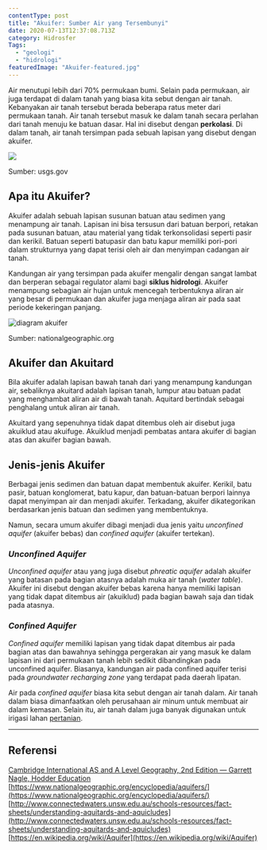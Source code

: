 ```yaml
---
contentType: post
title: "Akuifer: Sumber Air yang Tersembunyi"
date: 2020-07-13T12:37:08.713Z
category: Hidrosfer
Tags: 
  - "geologi"
  - "hidrologi"
featuredImage: "Akuifer-featured.jpg"
---
```


Air menutupi lebih dari 70% permukaan bumi. Selain pada permukaan, air juga terdapat di dalam tanah yang biasa kita sebut dengan air tanah. Kebanyakan air tanah tersebut berada beberapa ratus meter dari permukaan tanah. Air tanah tersebut masuk ke dalam tanah secara perlahan dari tanah menuju ke batuan dasar. Hal ini disebut dengan **perkolasi**. Di dalam tanah, air tanah tersimpan pada sebuah lapisan yang disebut dengan akuifer.

![](images/Akuifer-diagram-1024x594.png)

Sumber: usgs.gov

## Apa itu Akuifer?

Akuifer adalah sebuah lapisan susunan batuan atau sedimen yang menampung air tanah. Lapisan ini bisa tersusun dari batuan berpori, retakan pada susunan batuan, atau material yang tidak terkonsolidasi seperti pasir dan kerikil. Batuan seperti batupasir dan batu kapur memiliki pori-pori dalam strukturnya yang dapat terisi oleh air dan menyimpan cadangan air tanah.

Kandungan air yang tersimpan pada akuifer mengalir dengan sangat lambat dan berperan sebagai regulator alami bagi **siklus hidrologi**. Akuifer menampung sebagian air hujan untuk mencegah terbentuknya aliran air yang besar di permukaan dan akuifer juga menjaga aliran air pada saat periode kekeringan panjang.

![diagram akuifer](images/image-20-1024x807.jpeg)

Sumber: nationalgeographic.org

## Akuifer dan Akuitard

Bila akuifer adalah lapisan bawah tanah dari yang menampung kandungan air, sebaliknya akuitard adalah lapisan tanah, lumpur atau batuan padat yang menghambat aliran air di bawah tanah. Aquitard bertindak sebagai penghalang untuk aliran air tanah.

Akuitard yang sepenuhnya tidak dapat ditembus oleh air disebut juga akuiklud atau akuifuge. Akuiklud menjadi pembatas antara akuifer di bagian atas dan akuifer bagian bawah.

## Jenis-jenis Akuifer

Berbagai jenis sedimen dan batuan dapat membentuk akuifer. Kerikil, batu pasir, batuan konglomerat, batu kapur, dan batuan-batuan berpori lainnya dapat menyimpan air dan menjadi akuifer. Terkadang, akuifer dikategorikan berdasarkan jenis batuan dan sedimen yang membentuknya.

Namun, secara umum akuifer dibagi menjadi dua jenis yaitu _unconfined aquifer_ (akuifer bebas) dan _confined aquifer_ (akuifer tertekan).

### _Unconfined Aquifer_

_Unconfined aquifer_ atau yang juga disebut _phreatic aquifer_ adalah akuifer yang batasan pada bagian atasnya adalah muka air tanah (_water table_). Akuifer ini disebut dengan akuifer bebas karena hanya memiliki lapisan yang tidak dapat ditembus air (akuiklud) pada bagian bawah saja dan tidak pada atasnya.

### _Confined Aquifer_

_Confined aquifer_ memiliki lapisan yang tidak dapat ditembus air pada bagian atas dan bawahnya sehingga pergerakan air yang masuk ke dalam lapisan ini dari permukaan tanah lebih sedikit dibandingkan pada unconfined aquifer. Biasanya, kandungan air pada confined aquifer terisi pada _groundwater recharging zone_ yang terdapat pada daerah lipatan.

Air pada _confined aquifer_ biasa kita sebut dengan air tanah dalam. Air tanah dalam biasa dimanfaatkan oleh perusahaan air minum untuk membuat air dalam kemasan. Selain itu, air tanah dalam juga banyak digunakan untuk irigasi lahan [pertanian](https://supergeografi.com/geografi/sejarah-pertanian/).

* * *

## Referensi

[Cambridge International AS and A Level Geography, 2nd Edition — Garrett Nagle, Hodder Education](https://amzn.to/2zslj9e)  
[https://www.nationalgeographic.org/encyclopedia/aquifers/](https://www.nationalgeographic.org/encyclopedia/aquifers/)  
[http://www.connectedwaters.unsw.edu.au/schools-resources/fact-sheets/understanding-aquitards-and-aquicludes](http://www.connectedwaters.unsw.edu.au/schools-resources/fact-sheets/understanding-aquitards-and-aquicludes)  
[https://en.wikipedia.org/wiki/Aquifer](https://en.wikipedia.org/wiki/Aquifer)
